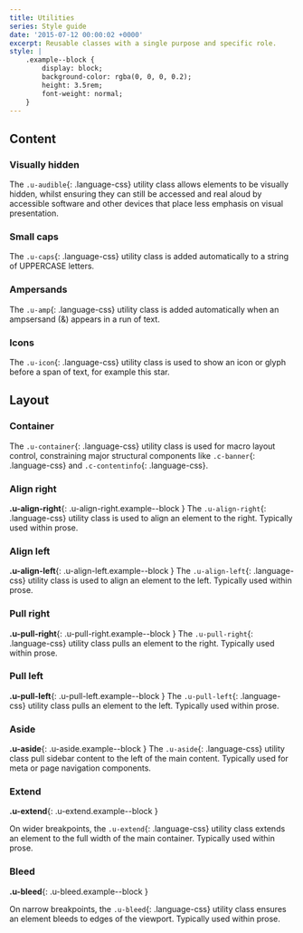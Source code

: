 ```yaml
---
title: Utilities
series: Style guide
date: '2015-07-12 00:00:02 +0000'
excerpt: Reusable classes with a single purpose and specific role.
style: |
    .example--block {
        display: block;
        background-color: rgba(0, 0, 0, 0.2);
        height: 3.5rem;
        font-weight: normal;
    }
---
```

## Content

### Visually hidden
The `.u-audible`{: .language-css} utility class allows elements to be visually hidden, whilst ensuring they can still be accessed and real aloud by accessible software and other devices that place less emphasis on visual presentation.

### Small caps
The `.u-caps`{: .language-css} utility class is added automatically to a string of UPPERCASE letters.

### Ampersands
The `.u-amp`{: .language-css} utility class is added automatically when an ampsersand (&) appears in a run of text.

### Icons
The `.u-icon`{: .language-css} utility class is used to show an icon or glyph before a span of text, for example this <span class="u-icon" data-icon="&#9733;" aria-hidden="true">star</span>.

## Layout

### Container
The `.u-container`{: .language-css} utility class is used for macro layout control, constraining major structural components like `.c-banner`{: .language-css} and `.c-contentinfo`{: .language-css}.

### Align right
**.u-align-right**{: .u-align-right.example--block } The `.u-align-right`{: .language-css} utility class is used to align an element to the right. Typically used within prose.

### Align left
**.u-align-left**{: .u-align-left.example--block } The `.u-align-left`{: .language-css} utility class is used to align an element to the left. Typically used within prose.

### Pull right
**.u-pull-right**{: .u-pull-right.example--block } The `.u-pull-right`{: .language-css} utility class pulls an element to the right. Typically used within prose.

### Pull left
**.u-pull-left**{: .u-pull-left.example--block } The `.u-pull-left`{: .language-css} utility class pulls an element to the left. Typically used within prose.

### Aside
**.u-aside**{: .u-aside.example--block } The `.u-aside`{: .language-css} utility class pull sidebar content to the left of the main content. Typically used for meta or page navigation components.

### Extend
**.u-extend**{: .u-extend.example--block }

On wider breakpoints, the `.u-extend`{: .language-css} utility class extends an element to the full width of the main container. Typically used within prose.

### Bleed
**.u-bleed**{: .u-bleed.example--block }

On narrow breakpoints, the `.u-bleed`{: .language-css} utility class ensures an element bleeds to edges of the viewport. Typically used within prose.
